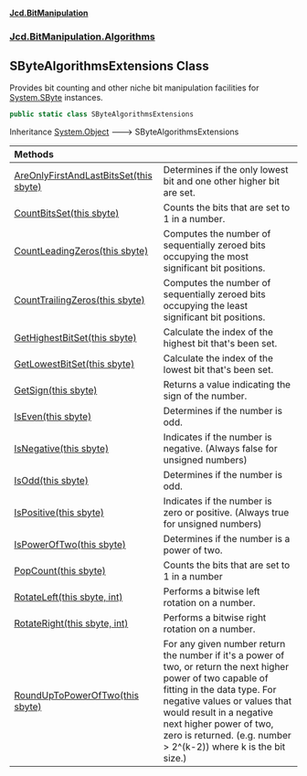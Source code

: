 #### [Jcd.BitManipulation](index.md 'index')

### [Jcd.BitManipulation.Algorithms](Jcd.BitManipulation.Algorithms.md 'Jcd.BitManipulation.Algorithms')

## SByteAlgorithmsExtensions Class

Provides bit counting and other niche bit manipulation facilities
for [System.SByte](https://docs.microsoft.com/en-us/dotnet/api/System.SByte 'System.SByte') instances.

```csharp
public static class SByteAlgorithmsExtensions
```

Inheritance [System.Object](https://docs.microsoft.com/en-us/dotnet/api/System.Object 'System.Object') &#129106; SByteAlgorithmsExtensions

| Methods                                                                                                                                                                                                                                       |                                                                                                                                                                                                                                                                                                                        |
|:----------------------------------------------------------------------------------------------------------------------------------------------------------------------------------------------------------------------------------------------|:-----------------------------------------------------------------------------------------------------------------------------------------------------------------------------------------------------------------------------------------------------------------------------------------------------------------------|
| [AreOnlyFirstAndLastBitsSet(this sbyte)](Jcd.BitManipulation.Algorithms.SByteAlgorithmsExtensions.AreOnlyFirstAndLastBitsSet(thissbyte).md 'Jcd.BitManipulation.Algorithms.SByteAlgorithmsExtensions.AreOnlyFirstAndLastBitsSet(this sbyte)') | Determines if the only lowest bit and one other higher bit are set.                                                                                                                                                                                                                                                    |
| [CountBitsSet(this sbyte)](Jcd.BitManipulation.Algorithms.SByteAlgorithmsExtensions.CountBitsSet(thissbyte).md 'Jcd.BitManipulation.Algorithms.SByteAlgorithmsExtensions.CountBitsSet(this sbyte)')                                           | Counts the bits that are set to 1 in a number.                                                                                                                                                                                                                                                                         |
| [CountLeadingZeros(this sbyte)](Jcd.BitManipulation.Algorithms.SByteAlgorithmsExtensions.CountLeadingZeros(thissbyte).md 'Jcd.BitManipulation.Algorithms.SByteAlgorithmsExtensions.CountLeadingZeros(this sbyte)')                            | Computes the number of sequentially zeroed bits occupying the most significant bit positions.                                                                                                                                                                                                                      |
| [CountTrailingZeros(this sbyte)](Jcd.BitManipulation.Algorithms.SByteAlgorithmsExtensions.CountTrailingZeros(thissbyte).md 'Jcd.BitManipulation.Algorithms.SByteAlgorithmsExtensions.CountTrailingZeros(this sbyte)')                         | Computes the number of sequentially zeroed bits occupying the least significant bit positions.                                                                                                                                                                                                                     |
| [GetHighestBitSet(this sbyte)](Jcd.BitManipulation.Algorithms.SByteAlgorithmsExtensions.GetHighestBitSet(thissbyte).md 'Jcd.BitManipulation.Algorithms.SByteAlgorithmsExtensions.GetHighestBitSet(this sbyte)')                               | Calculate the index of the highest bit that's been set.                                                                                                                                                                                                                                                                |
| [GetLowestBitSet(this sbyte)](Jcd.BitManipulation.Algorithms.SByteAlgorithmsExtensions.GetLowestBitSet(thissbyte).md 'Jcd.BitManipulation.Algorithms.SByteAlgorithmsExtensions.GetLowestBitSet(this sbyte)')                                  | Calculate the index of the lowest bit that's been set.                                                                                                                                                                                                                                                                 |
| [GetSign(this sbyte)](Jcd.BitManipulation.Algorithms.SByteAlgorithmsExtensions.GetSign(thissbyte).md 'Jcd.BitManipulation.Algorithms.SByteAlgorithmsExtensions.GetSign(this sbyte)')                                                          | Returns a value indicating the sign of the number.                                                                                                                                                                                                                                                                     |
| [IsEven(this sbyte)](Jcd.BitManipulation.Algorithms.SByteAlgorithmsExtensions.IsEven(thissbyte).md 'Jcd.BitManipulation.Algorithms.SByteAlgorithmsExtensions.IsEven(this sbyte)')                                                             | Determines if the number is odd.                                                                                                                                                                                                                                                                                       |
| [IsNegative(this sbyte)](Jcd.BitManipulation.Algorithms.SByteAlgorithmsExtensions.IsNegative(thissbyte).md 'Jcd.BitManipulation.Algorithms.SByteAlgorithmsExtensions.IsNegative(this sbyte)')                                                 | Indicates if the number is negative. (Always false for unsigned numbers)                                                                                                                                                                                                                                               |
| [IsOdd(this sbyte)](Jcd.BitManipulation.Algorithms.SByteAlgorithmsExtensions.IsOdd(thissbyte).md 'Jcd.BitManipulation.Algorithms.SByteAlgorithmsExtensions.IsOdd(this sbyte)')                                                                | Determines if the number is odd.                                                                                                                                                                                                                                                                                       |
| [IsPositive(this sbyte)](Jcd.BitManipulation.Algorithms.SByteAlgorithmsExtensions.IsPositive(thissbyte).md 'Jcd.BitManipulation.Algorithms.SByteAlgorithmsExtensions.IsPositive(this sbyte)')                                                 | Indicates if the number is zero or positive. (Always true for unsigned numbers)                                                                                                                                                                                                                                        |
| [IsPowerOfTwo(this sbyte)](Jcd.BitManipulation.Algorithms.SByteAlgorithmsExtensions.IsPowerOfTwo(thissbyte).md 'Jcd.BitManipulation.Algorithms.SByteAlgorithmsExtensions.IsPowerOfTwo(this sbyte)')                                           | Determines if the number is a power of two.                                                                                                                                                                                                                                                                            |
| [PopCount(this sbyte)](Jcd.BitManipulation.Algorithms.SByteAlgorithmsExtensions.PopCount(thissbyte).md 'Jcd.BitManipulation.Algorithms.SByteAlgorithmsExtensions.PopCount(this sbyte)')                                                       | Counts the bits that are set to 1 in a number                                                                                                                                                                                                                                                                          |
| [RotateLeft(this sbyte, int)](Jcd.BitManipulation.Algorithms.SByteAlgorithmsExtensions.RotateLeft(thissbyte,int).md 'Jcd.BitManipulation.Algorithms.SByteAlgorithmsExtensions.RotateLeft(this sbyte, int)')                                   | Performs a bitwise left rotation on a number.                                                                                                                                                                                                                                                                          |
| [RotateRight(this sbyte, int)](Jcd.BitManipulation.Algorithms.SByteAlgorithmsExtensions.RotateRight(thissbyte,int).md 'Jcd.BitManipulation.Algorithms.SByteAlgorithmsExtensions.RotateRight(this sbyte, int)')                                | Performs a bitwise right rotation on a number.                                                                                                                                                                                                                                                                         |
| [RoundUpToPowerOfTwo(this sbyte)](Jcd.BitManipulation.Algorithms.SByteAlgorithmsExtensions.RoundUpToPowerOfTwo(thissbyte).md 'Jcd.BitManipulation.Algorithms.SByteAlgorithmsExtensions.RoundUpToPowerOfTwo(this sbyte)')                      | For any given number return the number if it's a power of two, or return the next higher power of two capable of fitting in the data type. For negative values or values that would result in a negative next higher power of two, zero is returned. (e.g. number > 2^(k-2)) where k is the bit size.) |
